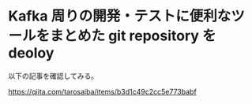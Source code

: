 # Kafka 周りの開発・テストに便利なツールをまとめた git repository を deoloy

以下の記事を確認してみる。

https://qiita.com/tarosaiba/items/b3d1c49c2cc5e773babf
